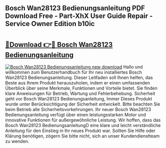 ## Bosch Wan28123 Bedienungsanleitung PDF Download Free - Part-XhX User Guide Repair - Service Owner Edition b10ic

# <h2><a href="http://df2ueg1.blite.top/?on=Bosch+Wan28123+Bedienungsanleitung">🔗Download 👉🔴 Bosch Wan28123 Bedienungsanleitung</a></h2>

[![Bosch Wan28123 Bedienungsanleitung new download](https://i.imgur.com/lujVjoI.png)](http://df2ueg1.blite.top/?on=Bosch+Wan28123+Bedienungsanleitung)
Hallo und willkommen zum Benutzerhandbuch für Ihr neu installiertes Bosch Wan28123 Bedienungsanleitung. Dieser Leitfaden soll Ihnen helfen, das Beste aus Ihrem Produkt herauszuholen, indem er einen umfassenden Überblick über seine Merkmale, Funktionen und Vorteile bietet. Sie finden klare Anweisungen für Betrieb, Wartung und Fehlerbehebung. Sicherheit geht vor Bosch Wan28123 Bedienungsanleitung, Immer Dieses Produkt wurde unter Berücksichtigung der Sicherheit entwickelt. Bitte beachten Sie beim Betrieb alle Sicherheitsvorkehrungen. Ihr neuer Bosch Wan28123 Bedienungsanleitung verfügt über einen leistungsstarken Motor und innovative Funktionen für außergewöhnliche Leistung. Wir hoffen, dass das Bosch Wan28123 BedienungsanleitungD eine klare und leicht verständliche Anleitung für den Einstieg in Ihr neues Produkt war. Sollten Sie Hilfe oder Klärung benötigen, zögern Sie bitte nicht, sich an unser Kundendienstteam zu wenden.
